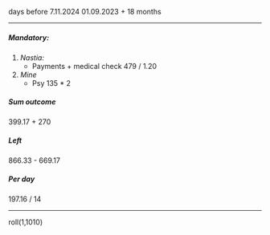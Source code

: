 days before 7.11.2024
01.09.2023 + 18 months 
___
##### Mandatory:
1. _Nastia:_
	* Payments + medical check
		479 / 1.20 
1. _Mine_
	* Psy
		135 * 2

##### Sum outcome
399.17 + 270

##### Left
866.33 - 669.17

##### Per day
197.16 / 14
___
roll(1,1010)



